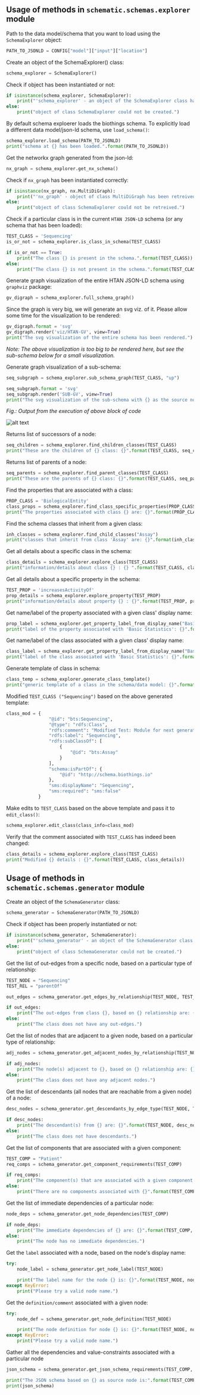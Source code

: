## Usage of methods in `schematic.schemas.explorer` module

Path to the data model/schema that you want to load using the `SchemaExplorer` object:

```python
PATH_TO_JSONLD = CONFIG["model"]["input"]["location"]
```

Create an object of the SchemaExplorer() class:

```python
schema_explorer = SchemaExplorer()
```

Check if object has been instantiated or not:

```python
if isinstance(schema_explorer, SchemaExplorer):
    print("'schema_explorer' - an object of the SchemaExplorer class has been created successfully.")
else:
    print("object of class SchemaExplorer could not be created.")    
```

By default schema exploerer loads the biothings schema. To explicitly load a different data model/json-ld schema, 
use `load_schema()`:

```python
schema_explorer.load_schema(PATH_TO_JSONLD)
print("schema at {} has been loaded.".format(PATH_TO_JSONLD))
```

Get the networkx graph generated from the json-ld:

```python
nx_graph = schema_explorer.get_nx_schema()
```

Check if `nx_graph` has been instantiated correctly:

```python
if isinstance(nx_graph, nx.MultiDiGraph):
    print("'nx_graph' - object of class MultiDiGraph has been retreived successfully.")
else:
    print("object of class SchemaExplorer could not be retreived.")
```

Check if a particular class is in the current `HTAN JSON-LD` schema (or any schema that has been loaded):

```python
TEST_CLASS = 'Sequencing'
is_or_not = schema_explorer.is_class_in_schema(TEST_CLASS)

if is_or_not == True:
    print("The class {} is present in the schema.".format(TEST_CLASS))
else:
    print("The class {} is not present in the schema.".format(TEST_CLASS))
```

Generate graph visualization of the entire HTAN JSON-LD schema using `graphviz` package:

```python
gv_digraph = schema_explorer.full_schema_graph()
```

Since the graph is very big, we will generate an svg viz. of it. Please allow some time for the visualization to be rendered:

```python
gv_digraph.format = 'svg'
gv_digraph.render('viz/HTAN-GV', view=True)
print("The svg visualization of the entire schema has been rendered.")
```

_Note: The above visualization is too big to be rendered here, but see the sub-schema below for a small visualization._

Generate graph visualization of a sub-schema:

```python
seq_subgraph = schema_explorer.sub_schema_graph(TEST_CLASS, "up")

seq_subgraph.format = 'svg'
seq_subgraph.render('SUB-GV', view=True)
print("The svg visualization of the sub-schema with {} as the source node has been rendered.".format(TEST_CLASS))
```

_Fig.: Output from the execution of above block of code_

![alt text](https://github.com/sujaypatil96/HTAN-data-pipeline/blob/develop/data/gviz/SUB-GV.png)

Returns list of successors of a node:

```python    
seq_children = schema_explorer.find_children_classes(TEST_CLASS)
print("These are the children of {} class: {}".format(TEST_CLASS, seq_children))
```

Returns list of parents of a node:

```python
seq_parents = schema_explorer.find_parent_classes(TEST_CLASS)
print("These are the parents of {} class: {}".format(TEST_CLASS, seq_parents))
```

Find the properties that are associated with a class:

```python
PROP_CLASS = 'BiologicalEntity'
class_props = schema_explorer.find_class_specific_properties(PROP_CLASS)
print("The properties associated with class {} are: {}".format(PROP_CLASS, class_props))
```

Find the schema classes that inherit from a given class:

```python
inh_classes = schema_explorer.find_child_classes("Assay")
print("classes that inherit from class 'Assay' are: {}".format(inh_classes))
```

Get all details about a specific class in the schema:

```python
class_details = schema_explorer.explore_class(TEST_CLASS)
print("information/details about class {} : {} ".format(TEST_CLASS, class_details))
```

Get all details about a specific property in the schema:

```python
TEST_PROP = 'increasesActivityOf'
prop_details = schema_explorer.explore_property(TEST_PROP)
print("information/details about property {} : {}".format(TEST_PROP, prop_details))
```

Get name/label of the property associated with a given class' display name:

```python
prop_label = schema_explorer.get_property_label_from_display_name("Basic Statistics")
print("label of the property associated with 'Basic Statistics': {}".format(prop_label))
```

Get name/label of the class associated with a given class' display name:

```python
class_label = schema_explorer.get_property_label_from_display_name("Basic Statistics")
print("label of the class associated with 'Basic Statistics': {}".format(class_label))
```

Generate template of class in schema:

```python
class_temp = schema_explorer.generate_class_template()
print("generic template of a class in the schema/data model: {}".format(class_temp))
```

Modified `TEST_CLASS ("Sequencing")` based on the above generated template:

```python
class_mod = {
                "@id": "bts:Sequencing",
                "@type": "rdfs:Class",
                "rdfs:comment": "Modified Test: Module for next generation sequencing assays",
                "rdfs:label": "Sequencing",
                "rdfs:subClassOf": [
                    {
                        "@id": "bts:Assay"
                    }
                ],
                "schema:isPartOf": {
                    "@id": "http://schema.biothings.io"
                },
                "sms:displayName": "Sequencing",
                "sms:required": "sms:false"
            }
```

Make edits to `TEST_CLASS` based on the above template and pass it to `edit_class()`: 

```python
schema_explorer.edit_class(class_info=class_mod)
```

Verify that the comment associated with `TEST_CLASS` has indeed been changed:

```python
class_details = schema_explorer.explore_class(TEST_CLASS)
print("Modified {} details : {}".format(TEST_CLASS, class_details))
```

## Usage of methods in `schematic.schemas.generator` module

Create an object of the `SchemaGenerator` class:

```python
schema_generator = SchemaGenerator(PATH_TO_JSONLD)
```

Check if object has been properly instantiated or not:

```python
if isinstance(schema_generator, SchemaGenerator):
    print("'schema_generator' - an object of the SchemaGenerator class has been created successfully.")
else:
    print("object of class SchemaGenerator could not be created.")
```

Get the list of out-edges from a specific node, based on a particular type of relationship:

```python
TEST_NODE = "Sequencing"
TEST_REL = "parentOf"

out_edges = schema_generator.get_edges_by_relationship(TEST_NODE, TEST_REL)

if out_edges:
    print("The out-edges from class {}, based on {} relationship are: {}".format(TEST_NODE, TEST_REL, out_edges))
else:
    print("The class does not have any out-edges.")
```

Get the list of nodes that are adjacent to a given node, based on a particular type of relationship:

```python
adj_nodes = schema_generator.get_adjacent_nodes_by_relationship(TEST_NODE, TEST_REL)

if adj_nodes:
    print("The node(s) adjacent to {}, based on {} relationship are: {}".format(TEST_NODE, TEST_REL, adj_nodes))
else:
    print("The class does not have any adjacent nodes.")
```

Get the list of descendants (all nodes that are reachable from a given node) of a node:

```python
desc_nodes = schema_generator.get_descendants_by_edge_type(TEST_NODE, TEST_REL)

if desc_nodes:
    print("The descendant(s) from {} are: {}".format(TEST_NODE, desc_nodes))
else:
    print("The class does not have descendants.")
```

Get the list of components that are associated with a given component:

```python
TEST_COMP = "Patient"
req_comps = schema_generator.get_component_requirements(TEST_COMP)

if req_comps:
    print("The component(s) that are associated with a given component: {}".format(req_comps))
else:
    print("There are no components associated with {}".format(TEST_COMP))
```

Get the list of immediate dependencies of a particular node:

```python
node_deps = schema_generator.get_node_dependencies(TEST_COMP)

if node_deps:
    print("The immediate dependencies of {} are: {}".format(TEST_COMP, node_deps))
else:
    print("The node has no immediate dependencies.")
```

Get the `label` associated with a node, based on the node's display name:

```python
try:
    node_label = schema_generator.get_node_label(TEST_NODE)

    print("The label name for the node {} is: {}".format(TEST_NODE, node_label))
except KeyError:
    print("Please try a valid node name.")
```

Get the `definition/comment` associated with a given node:

```python
try:
    node_def = schema_generator.get_node_definition(TEST_NODE)

    print("The node definition for node {} is: {}".format(TEST_NODE, node_def))
except KeyError:
    print("Please try a valid node name.")
```

Gather all the dependencies and value-constraints associated with a particular node

```python
json_schema = schema_generator.get_json_schema_requirements(TEST_COMP, "Patient-Schema")

print("The JSON schema based on {} as source node is:".format(TEST_COMP))
print(json_schema)
```
